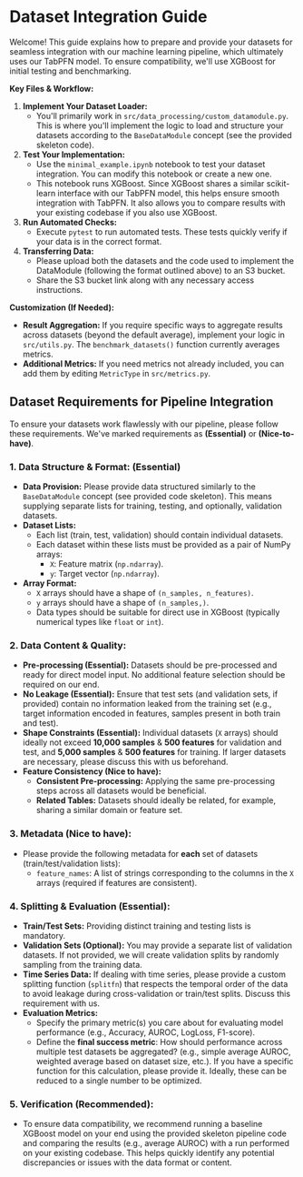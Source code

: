 # Dataset Integration Guide

Welcome! This guide explains how to prepare and provide your datasets for seamless integration with our machine learning pipeline, which ultimately uses our TabPFN model. To ensure compatibility, we'll use XGBoost for initial testing and benchmarking.

**Key Files & Workflow:**

1.  **Implement Your Dataset Loader:**
    * You'll primarily work in `src/data_processing/custom_datamodule.py`. This is where you'll implement the logic to load and structure your datasets according to the `BaseDataModule` concept (see the provided skeleton code).
2.  **Test Your Implementation:**
    * Use the `minimal_example.ipynb` notebook to test your dataset integration. You can modify this notebook or create a new one.
    * This notebook runs XGBoost. Since XGBoost shares a similar scikit-learn interface with our TabPFN model, this helps ensure smooth integration with TabPFN. It also allows you to compare results with your existing codebase if you also use XGBoost.
3.  **Run Automated Checks:**
    * Execute `pytest` to run automated tests. These tests quickly verify if your data is in the correct format.
4.  **Transferring Data:**
    * Please upload both the datasets and the code used to implement the DataModule (following the format outlined above) to an S3 bucket.
    * Share the S3 bucket link along with any necessary access instructions.

**Customization (If Needed):**

* **Result Aggregation:** If you require specific ways to aggregate results across datasets (beyond the default average), implement your logic in `src/utils.py`. The `benchmark_datasets()` function currently averages metrics.
* **Additional Metrics:** If you need metrics not already included, you can add them by editing `MetricType` in `src/metrics.py`.

## Dataset Requirements for Pipeline Integration

To ensure your datasets work flawlessly with our pipeline, please follow these requirements. We've marked requirements as **(Essential)** or **(Nice-to-have)**.


### 1. Data Structure & Format: (Essential)

* **Data Provision:** Please provide data structured similarly to the `BaseDataModule` concept (see provided code skeleton). This means supplying separate lists for training, testing, and optionally, validation datasets.
* **Dataset Lists:**
    * Each list (train, test, validation) should contain individual datasets.
    * Each dataset within these lists must be provided as a pair of NumPy arrays:
        * `X`: Feature matrix (`np.ndarray`).
        * `y`: Target vector (`np.ndarray`).
* **Array Format:**
    * `X` arrays should have a shape of `(n_samples, n_features)`.
    * `y` arrays should have a shape of `(n_samples,)`.
    * Data types should be suitable for direct use in XGBoost (typically numerical types like `float` or `int`).

### 2. Data Content & Quality:

* **Pre-processing (Essential):** Datasets should be pre-processed and ready for direct model input. No additional feature selection should be required on our end.
* **No Leakage (Essential):** Ensure that test sets (and validation sets, if provided) contain no information leaked from the training set (e.g., target information encoded in features, samples present in both train and test).
* **Shape Constraints (Essential):** Individual datasets (`X` arrays) should ideally not exceed **10,000 samples** & **500 features** for validation and test, and **5,000 samples** & **500 features** for training. If larger datasets are necessary, please discuss this with us beforehand.
* **Feature Consistency (Nice to have):**
    * **Consistent Pre-processing:** Applying the same pre-processing steps across all datasets would be beneficial.
    * **Related Tables:** Datasets should ideally be related, for example, sharing a similar domain or feature set.

### 3. Metadata (Nice to have):

* Please provide the following metadata for **each** set of datasets (train/test/validation lists):
    * `feature_names`: A list of strings corresponding to the columns in the `X` arrays (required if features are consistent).

### 4. Splitting & Evaluation (Essential):

* **Train/Test Sets:** Providing distinct training and testing lists is mandatory.
* **Validation Sets (Optional):** You may provide a separate list of validation datasets. If not provided, we will create validation splits by randomly sampling from the training data.
* **Time Series Data:** If dealing with time series, please provide a custom splitting function (`splitfn`) that respects the temporal order of the data to avoid leakage during cross-validation or train/test splits. Discuss this requirement with us.
* **Evaluation Metrics:**
    * Specify the primary metric(s) you care about for evaluating model performance (e.g., Accuracy, AUROC, LogLoss, F1-score).
    * Define the **final success metric**: How should performance across multiple test datasets be aggregated? (e.g., simple average AUROC, weighted average based on dataset size, etc.). If you have a specific function for this calculation, please provide it. Ideally, these can be reduced to a single number to be optimized.

### 5. Verification (Recommended):

* To ensure data compatibility, we recommend running a baseline XGBoost model on your end using the provided skeleton pipeline code and comparing the results (e.g., average AUROC) with a run performed on your existing codebase. This helps quickly identify any potential discrepancies or issues with the data format or content.